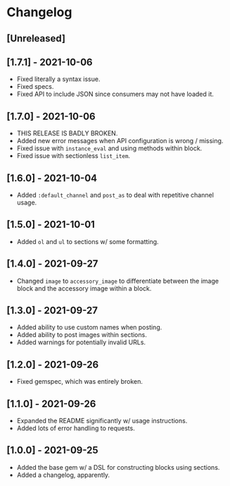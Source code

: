 # Changelog

## [Unreleased]

## [1.7.1] - 2021-10-06
- Fixed literally a syntax issue.
- Fixed specs.
- Fixed API to include JSON since consumers may not have loaded it.

## [1.7.0] - 2021-10-06
- THIS RELEASE IS BADLY BROKEN.
- Added new error messages when API configuration is wrong / missing.
- Fixed issue with `instance_eval` and using methods within block.
- Fixed issue with sectionless `list_item`.

## [1.6.0] - 2021-10-04
- Added `:default_channel` and `post_as` to deal with repetitive channel usage.

## [1.5.0] - 2021-10-01
- Added `ol` and `ul` to sections w/ some formatting.

## [1.4.0] - 2021-09-27
- Changed `image` to `accessory_image` to differentiate between the image block
  and the accessory image within a block.

## [1.3.0] - 2021-09-27
- Added ability to use custom names when posting.
- Added ability to post images within sections.
- Added warnings for potentially invalid URLs.

## [1.2.0] - 2021-09-26
- Fixed gemspec, which was entirely broken.

## [1.1.0] - 2021-09-26
- Expanded the README significantly w/ usage instructions.
- Added lots of error handling to requests.

## [1.0.0] - 2021-09-25
- Added the base gem w/ a DSL for constructing blocks using sections.
- Added a changelog, apparently.

